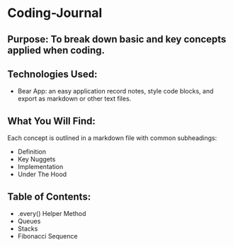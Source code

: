 # Coding-Journal

## Purpose: To break down basic and key concepts applied when coding.

## Technologies Used:

- Bear App: an easy application record notes, style code blocks, and export as markdown or other text files.

## What You Will Find:

Each concept is outlined in a markdown file with common subheadings:

- Definition
- Key Nuggets
- Implementation
- Under The Hood

## Table of Contents:

- .every() Helper Method
- Queues
- Stacks
- Fibonacci Sequence
